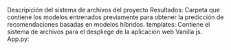 Descripición del sistema de archivos del proyecto
Resultados: Carpeta que contiene los modelos entrenados previamente para obtener la predicción de recomendaciones basadas en modelos híbridos.
templates: Contiene el sistema de archivos para el despliege de la aplicación web Vanilla js.
App.py:
